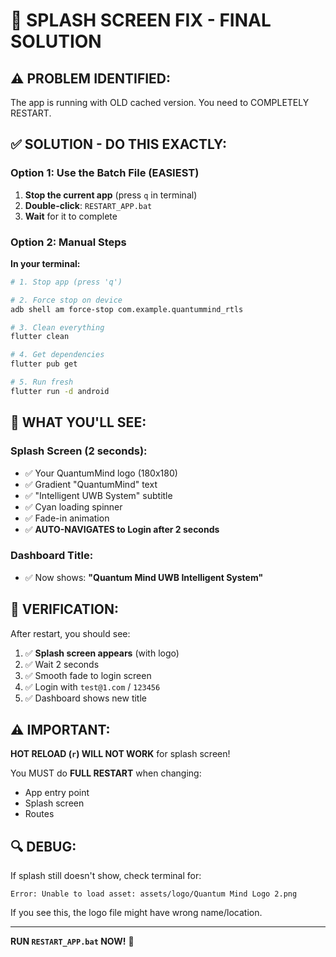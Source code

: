 # 🔧 SPLASH SCREEN FIX - FINAL SOLUTION

## ⚠️ PROBLEM IDENTIFIED:

The app is running with OLD cached version. You need to COMPLETELY RESTART.

## ✅ SOLUTION - DO THIS EXACTLY:

### Option 1: Use the Batch File (EASIEST)

1. **Stop the current app** (press `q` in terminal)
2. **Double-click**: `RESTART_APP.bat`
3. **Wait** for it to complete

### Option 2: Manual Steps

**In your terminal:**

```bash
# 1. Stop app (press 'q')

# 2. Force stop on device
adb shell am force-stop com.example.quantummind_rtls

# 3. Clean everything
flutter clean

# 4. Get dependencies
flutter pub get

# 5. Run fresh
flutter run -d android
```

## 📱 WHAT YOU'LL SEE:

### Splash Screen (2 seconds):
- ✅ Your QuantumMind logo (180x180)
- ✅ Gradient "QuantumMind" text
- ✅ "Intelligent UWB System" subtitle
- ✅ Cyan loading spinner
- ✅ Fade-in animation
- ✅ **AUTO-NAVIGATES to Login after 2 seconds**

### Dashboard Title:
- ✅ Now shows: **"Quantum Mind UWB Intelligent System"**

## 🎯 VERIFICATION:

After restart, you should see:
1. ✅ **Splash screen appears** (with logo)
2. ✅ Wait 2 seconds
3. ✅ Smooth fade to login screen
4. ✅ Login with `test@1.com` / `123456`
5. ✅ Dashboard shows new title

## ⚠️ IMPORTANT:

**HOT RELOAD (`r`) WILL NOT WORK** for splash screen!

You MUST do **FULL RESTART** when changing:
- App entry point
- Splash screen
- Routes

## 🔍 DEBUG:

If splash still doesn't show, check terminal for:
```
Error: Unable to load asset: assets/logo/Quantum Mind Logo 2.png
```

If you see this, the logo file might have wrong name/location.

---

**RUN `RESTART_APP.bat` NOW!** 🚀
